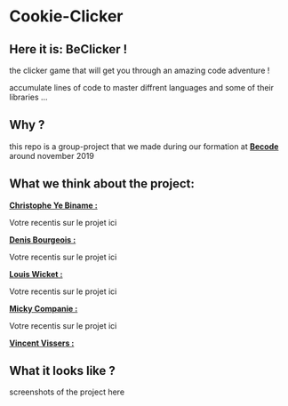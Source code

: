 # Cookie-Clicker

## Here it is: BeClicker !   

the clicker game that will get you through an amazing code adventure !

accumulate lines of code to master diffrent languages and some of their libraries ...  


## Why ? 

this repo is a group-project that we made during our formation at [__Becode__](https://www.becode.org/register/index.html) around november 2019

## What we think about the project: 

[__Christophe Ye Biname :__](https://github.com/christophe-ye-biname)   

Votre recentis sur le projet ici  

[__Denis Bourgeois :__](https://github.com/Debourgeo)    

Votre recentis sur le projet ici  

[__Louis Wicket :__](https://github.com/512LouisWicket)    

Votre recentis sur le projet ici  

[__Micky Companie :__](https://github.com/MickyCompanie)    

Votre recentis sur le projet ici  

[__Vincent Vissers :__](https://github.com/Vincent-120)    



## What it looks like ?

screenshots of the project here